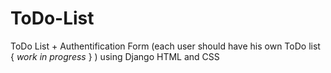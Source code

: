 # ToDo-List
ToDo List + Authentification Form (each user should have his own ToDo list { *work in progress* } ) using Django HTML  and CSS 
